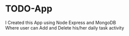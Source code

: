 # TODO-App
I Created this App using Node Express and  MongoDB  
Where user can Add and Delete his/her daily task activity
 
